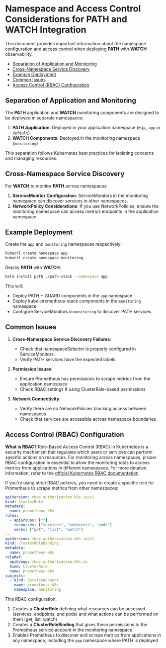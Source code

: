 # Namespace and Access Control Considerations for PATH and WATCH Integration <!-- omit in toc -->

This document provides important information about the namespace configuration and access control when deploying **PATH** with **WATCH** observability.

- [Separation of Application and Monitoring](#separation-of-application-and-monitoring)
- [Cross-Namespace Service Discovery](#cross-namespace-service-discovery)
- [Example Deployment](#example-deployment)
- [Common Issues](#common-issues)
- [Access Control (RBAC) Configuration](#access-control-rbac-configuration)

## Separation of Application and Monitoring

The **PATH** application and **WATCH** monitoring components are designed to be deployed in separate namespaces:

1. **PATH Application**: Deployed in your application namespace (e.g., `app` or `default`)
2. **WATCH Components**: Deployed in the monitoring namespace (`monitoring`)

This separation follows Kubernetes best practices for isolating concerns and managing resources.

## Cross-Namespace Service Discovery

For **WATCH** to monitor **PATH** across namespaces:

1. **ServiceMonitor Configuration**: ServiceMonitors in the monitoring namespace can discover services in other namespaces.
2. **NetworkPolicy Considerations**: If you use NetworkPolicies, ensure the monitoring namespace can access metrics endpoints in the application namespace.

## Example Deployment

Create the `app` and `monitoring` namespaces respectively:

```bash
kubectl create namespace app
kubectl create namespace monitoring
```

Deploy **PATH** with **WATCH**:

```bash
helm install path ./path-stack --namespace app
```

This will:

- Deploy PATH + GUARD components in the `app` namespace
- Deploy kube-prometheus-stack components in the `monitoring` namespace
- Configure ServiceMonitors in `monitoring` to discover PATH services

## Common Issues

1. **Cross-Namespace Service Discovery Failures**:

   - Check that namespaceSelector is properly configured in ServiceMonitors
   - Verify PATH services have the expected labels

2. **Permission Issues**:

   - Ensure Prometheus has permissions to scrape metrics from the application namespace
   - Check RBAC settings if using ClusterRole-based permissions

3. **Network Connectivity**:
   - Verify there are no NetworkPolicies blocking access between namespaces
   - Check that services are accessible across namespace boundaries

## Access Control (RBAC) Configuration

**What is RBAC?** Role-Based Access Control (RBAC) in Kubernetes is a security mechanism that regulates which users or services can perform specific actions on resources. For monitoring across namespaces, proper RBAC configuration is essential to allow the monitoring tools to access metrics from applications in different namespaces. For more detailed information, refer to the [official Kubernetes RBAC documentation](https://kubernetes.io/docs/reference/access-authn-authz/rbac/).

If you're using strict RBAC policies, you need to create a specific role for Prometheus to scrape metrics from other namespaces:

```yaml
apiVersion: rbac.authorization.k8s.io/v1
kind: ClusterRole
metadata:
  name: prometheus-k8s
rules:
  - apiGroups: [""]
    resources: ["services", "endpoints", "pods"]
    verbs: ["get", "list", "watch"]
---
apiVersion: rbac.authorization.k8s.io/v1
kind: ClusterRoleBinding
metadata:
  name: prometheus-k8s
roleRef:
  apiGroup: rbac.authorization.k8s.io
  kind: ClusterRole
  name: prometheus-k8s
subjects:
  - kind: ServiceAccount
    name: prometheus-k8s
    namespace: monitoring
```

This RBAC configuration:
1. Creates a **ClusterRole** defining what resources can be accessed (services, endpoints, and pods) and what actions can be performed on them (get, list, watch)
2. Creates a **ClusterRoleBinding** that gives these permissions to the Prometheus service account in the monitoring namespace
3. Enables Prometheus to discover and scrape metrics from applications in any namespace, including the `app` namespace where PATH is deployed
